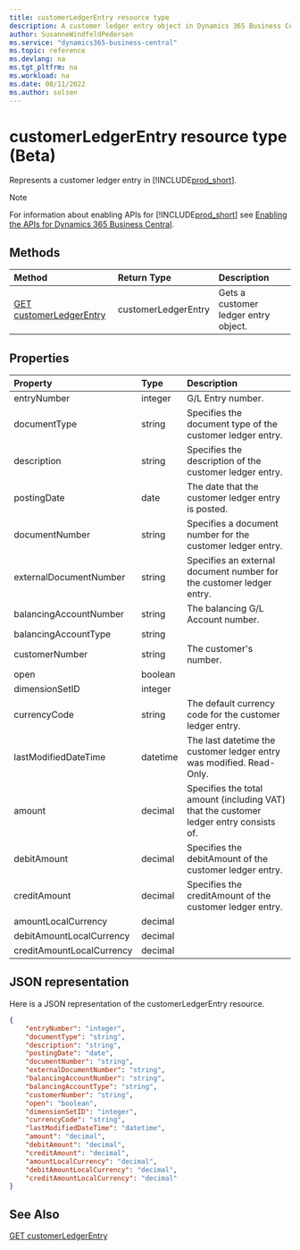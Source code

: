 ```yaml
---
title: customerLedgerEntry resource type
description: A customer ledger entry object in Dynamics 365 Business Central.
author: SusanneWindfeldPedersen
ms.service: "dynamics365-business-central"
ms.topic: reference
ms.devlang: na
ms.tgt_pltfrm: na
ms.workload: na
ms.date: 08/11/2022
ms.author: solsen
---
```


# customerLedgerEntry resource type (Beta)

<!-- START>DO_NOT_EDIT -->
<!-- IMPORTANT:Do not edit any of the content between here and the END>DO_NOT_EDIT. -->
Represents a customer ledger entry in [!INCLUDE[prod_short](../../../includes/prod_short.md)].

> [!NOTE]
> For information about enabling APIs for [!INCLUDE[prod_short](../../../includes/prod_short.md)] see [Enabling the APIs for Dynamics 365 Business Central](../../../api-reference/v2.0/enabling-apis-for-dynamics-nav.md).

## Methods

| Method | Return Type|Description |
|:--------------------|:-----------|:-------------------------|
|[GET customerLedgerEntry](../api/dynamics_customerledgerentry_get.md)|customerLedgerEntry|Gets a customer ledger entry object.|



## Properties

| Property           | Type   |Description     |
|:-------------------|:-------|:---------------|
|entryNumber|integer|G/L Entry number.|
|documentType|string|Specifies the document type of the customer ledger entry.|
|description|string|Specifies the description of the customer ledger entry.|
|postingDate|date|The date that the customer ledger entry   is posted.|
|documentNumber|string|Specifies a document number for the customer ledger entry.|
|externalDocumentNumber|string|Specifies an external document number for the customer ledger entry.|
|balancingAccountNumber|string|The balancing G/L Account number.|
|balancingAccountType|string||
|customerNumber|string|The customer's number.|
|open|boolean||
|dimensionSetID|integer||
|currencyCode|string|The default currency code for the customer ledger entry.|
|lastModifiedDateTime|datetime|The last datetime the customer ledger entry was modified. Read-Only.|
|amount|decimal|Specifies the total amount (including VAT) that the customer ledger entry consists of.|
|debitAmount|decimal|Specifies the debitAmount of the customer ledger entry.|
|creditAmount|decimal|Specifies the creditAmount of the customer ledger entry.|
|amountLocalCurrency|decimal||
|debitAmountLocalCurrency|decimal||
|creditAmountLocalCurrency|decimal||

## JSON representation

Here is a JSON representation of the customerLedgerEntry resource.


```json
{
    "entryNumber": "integer",
    "documentType": "string",
    "description": "string",
    "postingDate": "date",
    "documentNumber": "string",
    "externalDocumentNumber": "string",
    "balancingAccountNumber": "string",
    "balancingAccountType": "string",
    "customerNumber": "string",
    "open": "boolean",
    "dimensionSetID": "integer",
    "currencyCode": "string",
    "lastModifiedDateTime": "datetime",
    "amount": "decimal",
    "debitAmount": "decimal",
    "creditAmount": "decimal",
    "amountLocalCurrency": "decimal",
    "debitAmountLocalCurrency": "decimal",
    "creditAmountLocalCurrency": "decimal"
}
```
<!-- IMPORTANT: END>DO_NOT_EDIT -->

## See Also
[GET customerLedgerEntry](../api/dynamics_customerledgerentry_get.md)
